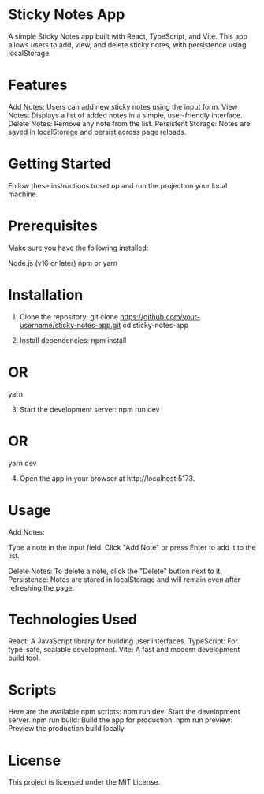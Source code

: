 # Sticky Notes App
A simple Sticky Notes app built with React, TypeScript, and Vite. This app allows users to add, view, and delete sticky notes, with persistence using localStorage.

# Features
Add Notes: Users can add new sticky notes using the input form.
View Notes: Displays a list of added notes in a simple, user-friendly interface.
Delete Notes: Remove any note from the list.
Persistent Storage: Notes are saved in localStorage and persist across page reloads.


# Getting Started
Follow these instructions to set up and run the project on your local machine.

# Prerequisites
Make sure you have the following installed:

Node.js (v16 or later)
npm or yarn

# Installation
1. Clone the repository:
  git clone https://github.com/your-username/sticky-notes-app.git
  cd sticky-notes-app

2. Install dependencies:
  npm install
  # OR
  yarn

3. Start the development server:
  npm run dev
  # OR
  yarn dev

4. Open the app in your browser at http://localhost:5173.

# Usage
Add Notes:

Type a note in the input field.
Click "Add Note" or press Enter to add it to the list.

Delete Notes:
To delete a note, click the "Delete" button next to it.
Persistence:
Notes are stored in localStorage and will remain even after refreshing the page.

# Technologies Used
React: A JavaScript library for building user interfaces.
TypeScript: For type-safe, scalable development.
Vite: A fast and modern development build tool.

# Scripts
Here are the available npm scripts:
npm run dev: Start the development server.
npm run build: Build the app for production.
npm run preview: Preview the production build locally.

# License
This project is licensed under the MIT License.

